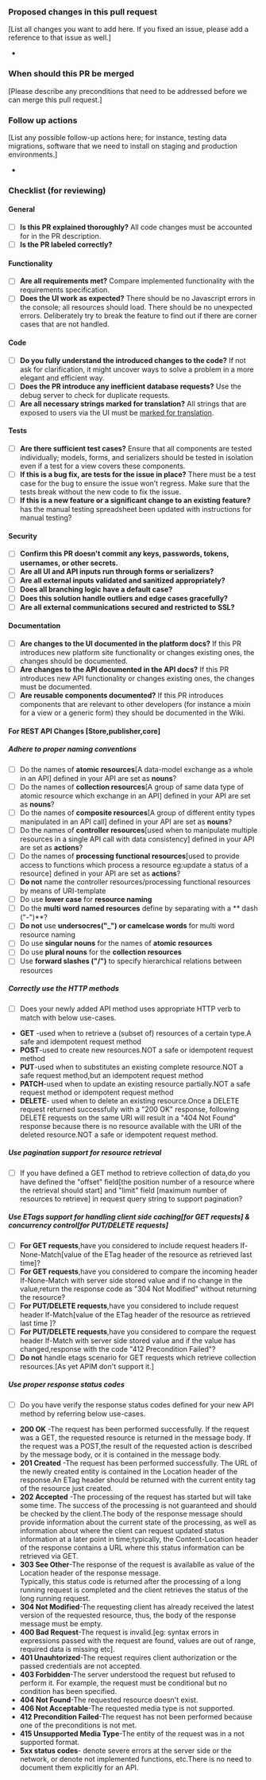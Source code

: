 ### Proposed changes in this pull request

[List all changes you want to add here. If you fixed an issue, please
add a reference to that issue as well.]

-

### When should this PR be merged

[Please describe any preconditions that need to be addressed before we
can merge this pull request.]


### Follow up actions

[List any possible follow-up actions here; for instance, testing data
migrations, software that we need to install on staging and production
environments.]

-


### Checklist (for reviewing)

#### General

- [ ] **Is this PR explained thoroughly?** All code changes must be accounted for in the PR description.
- [ ] **Is the PR labeled correctly?**

#### Functionality

- [ ] **Are all requirements met?** Compare implemented functionality with the requirements specification.
- [ ] **Does the UI work as expected?** There should be no Javascript errors in the console; all resources should load. There should be no unexpected errors. Deliberately try to break the feature to find out if there are corner cases that are not handled.

#### Code

- [ ] **Do you fully understand the introduced changes to the code?** If not ask for clarification, it might uncover ways to solve a problem in a more elegant and efficient way.
- [ ] **Does the PR introduce any inefficient database requests?** Use the debug server to check for duplicate requests.
- [ ] **Are all necessary strings marked for translation?** All strings that are exposed to users via the UI must be [marked for translation](https://docs.djangoproject.com/en/1.10/topics/i18n/translation/).

#### Tests

- [ ] **Are there sufficient test cases?** Ensure that all components are tested individually; models, forms, and serializers should be tested in isolation even if a test for a view covers these components.
- [ ] **If this is a bug fix, are tests for the issue in place?**  There must be a test case for the bug to ensure the issue won’t regress. Make sure that the tests break without the new code to fix the issue.
- [ ] **If this is a new feature or a significant change to an existing feature?** has the manual testing spreadsheet been updated with instructions for manual testing?

#### Security

- [ ] **Confirm this PR doesn't commit any keys, passwords, tokens, usernames, or other secrets.**
- [ ] **Are all UI and API inputs run through forms or serializers?**
- [ ] **Are all external inputs validated and sanitized appropriately?**
- [ ] **Does all branching logic have a default case?**
- [ ] **Does this solution handle outliers and edge cases gracefully?**
- [ ] **Are all external communications secured and restricted to SSL?**

#### Documentation

- [ ] **Are changes to the UI documented in the platform docs?** If this PR introduces new platform site functionality or changes existing ones, the changes should be documented.
- [ ] **Are changes to the API documented in the API docs?** If this PR introduces new API functionality or changes existing ones, the changes must be documented.
- [ ] **Are reusable components documented?** If this PR introduces components that are relevant to other developers (for instance a mixin for a view or a generic form) they should be documented in the Wiki.

#### For REST API Changes [Store,publisher,core]

##### Adhere to proper naming conventions
- [ ] Do the names of **atomic resources**[A data-model exchange as a whole in an API] defined in your API are set as **nouns**?
- [ ] Do the names of **collection resources**[A group of same data type of atomic resource which exchange in an API] defined in your API are set as **nouns**?
- [ ] Do the names of **composite resources**[A group of different entity types manipulated in an API call] defined in your API are set as **nouns**?
- [ ] Do the names of **controller resources**[used when to manipulate multiple resources in a single API call with data consistency] defined in your API are set as **actions**?
- [ ] Do the names of **processing functional resources**[used to provide access to functions which process a resource eg:update a status of a resource] defined in your API are set as **actions**?
- [ ] **Do not** name the controller resources/processing functional resources by means of URI-template
- [ ] Do use **lower case** for **resource naming**
- [ ] Do the **multi word named resources** define by separating with a ** dash ("-")**?
- [ ] **Do not** use **undersocres("_") or camelcase words** for multi word resource naming
- [ ] Do use **singular nouns** for the names of **atomic resources**
- [ ] Do use **plural nouns** for the **collection resources**
- [ ] Use **forward slashes ("/")** to specify hierarchical relations between resources

##### Correctly use the HTTP methods
- [ ] Does your newly added API method uses appropriate HTTP verb to match with below use-cases.<br />
- **GET** -used when to retrieve a (subset of) resources of a certain type.A safe and idempotent request method<br />
- **POST**-used to create new resources.NOT a safe or idempotent request method<br />
- **PUT**-used when to substitutes an existing complete resource.NOT a safe request method,but an idempotent request method<br />
- **PATCH**-used when to update an existing resource partially.NOT a safe request method or idempotent request method<br />
- **DELETE**- used when to delete an existing resource.Once a DELETE request returned successfully with a "200 OK" response, following DELETE requests on the same URI will result in a "404 Not Found" response because there is no resource available with the URI of the deleted resource.NOT a safe or idempotent request method.

##### Use pagination support for resource retrieval<br />
- [ ] If you have defined a GET method to retrieve collection of data,do you have defined the "offset" field[the position number of a resource where the retrieval should start] and "limit" field [maximum number of resources to retrieve] in request query string to support pagination?

##### Use ETags support for handling client side caching[for GET requests] & concurrency control[for PUT/DELETE requests]<br />
- [ ] **For GET requests**,have you considered to include request headers If-None-Match[value of the ETag header of the resource as retrieved last time]?<br />
- [ ] **For GET requests**,have you considered to compare the incoming header If-None-Match with server side stored value and if no change in the value,return the response code as "304 Not Modified" without returning the resource?<br />
- [ ] **For PUT/DELETE requests**,have you considered to include request header If-Match[value of the ETag header of the resource as retrieved last time ]?<br />
- [ ] **For PUT/DELETE requests**,have you considered to compare the request header If-Match with server side stored value and if the value has changed,response with the code "412 Precondition Failed"?<br />
- [ ] **Do not** handle etags scenario for GET requests which retrieve collection resources.[As yet APIM don't support it.]<br />

##### Use proper response status codes
- [ ] Do you have verify the response status codes defined for your new API method by referring below use-cases.<br />
- **200 OK** -The request has been performed successfully. If the request was a GET, the requested resource is returned in the message body. If the request was a POST,the result of the requested action is described by the message body, or it is contained in the message body.<br />
- **201 Created** -The request has been performed successfully. The URL of the newly created entity is contained in the Location header of the response.An ETag header should be returned with the current entity tag of the resource just created.<br />
- **202 Accepted** -The processing of the request has started but will take some time. The success of the processing is not guaranteed and should be checked by the client.The body of the response message should provide information about the current state of the processing, as well as information about where the client can request updated status information at a later point in time;typically, the Content-Location header of the response contains a URL where this status information can be retrieved via GET.<br />
- **303 See Other**-The response of the request is availablle as value of the Location header of the response message.<br />
  Typically, this status code is returned after the processing of a long running request is completed and the client retrieves the status of the long running request.<br />
- **304 Not Modified**-The requesting client has already received the latest version of the requested resource, thus, the body of the response message must be empty.<br />
- **400 Bad Request**-The request is invalid.[eg: syntax errors in expressions passed with the request are found, values are out of range, required data is missing etc].<br />
- **401 Unauhtorized**-The request requires client authorization or the passed credentials are not accepted.<br />
- **403 Forbidden**-The server understood the request but refused to perform it. For example, the request must be conditional but no condition has been specified.<br />
- **404 Not Found**-The requested resource doesn't exist.<br />
- **406 Not Acceptable**-The requested media type is not supported.<br />
- **412 Precondition Failed**-The request has not been performed because one of the preconditions is not met.<br />
- **415 Unsupported Media Type**-The entity of the request was in a not supported format.<br />
- **5xx status codes**- denote severe errors at the server side or the network, or denote not implemented functions, etc.There is no need to document them explicitly for an API.

